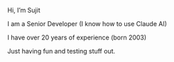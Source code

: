 Hi, I’m Sujit

I am a Senior Developer (I know how to use Claude AI)

I have over 20 years of experience (born 2003)

Just having fun and testing stuff out. 

